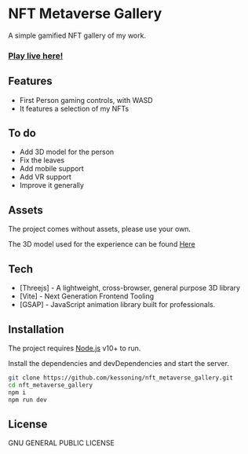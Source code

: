 # NFT Metaverse Gallery

A simple gamified NFT gallery of my work.

### [Play live here!](https://kesson.io/experiments/metagallery/)

## Features

- First Person gaming controls, with WASD
- It features a selection of my NFTs

## To do
- Add 3D model for the person
- Fix the leaves
- Add mobile support
- Add VR support
- Improve it generally

## Assets

The project comes without assets, please use your own.

The 3D model used for the experience can be found [Here](https://sketchfab.com/3d-models/vr-staircase-art-gallery-2018-ef87d8f3036543cda051604f7c6e205b)

## Tech

- [Threejs] - A lightweight, cross-browser, general purpose 3D library
- [Vite] - Next Generation Frontend Tooling
- [GSAP] - JavaScript animation library built for professionals.

## Installation

The project requires [Node.js](https://nodejs.org/) v10+ to run.

Install the dependencies and devDependencies and start the server.

```sh
git clone https://github.com/kessoning/nft_metaverse_gallery.git
cd nft_metaverse_gallery
npm i
npm run dev
```

## License

GNU GENERAL PUBLIC LICENSE
